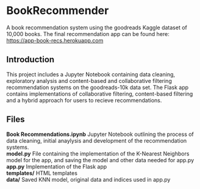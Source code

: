 # BookRecommender
A book recommendation system using the goodreads Kaggle dataset of 10,000 books. The final recommendation app can be found here: https://app-book-recs.herokuapp.com

## Introduction
This project includes a Jupyter Notebook containing data cleaning, exploratory analysis and content-based and collaborative filtering recommendation systems on the goodreads-10k data set. The Flask app contains implementations of collaborative filtering, content-based filtering and a hybrid approach for users to recieve recommendations.

## Files
**Book Recommendations.ipynb** Jupyter Notebook outlining the process of data cleaning, initial anaylysis and development of the recommendation systems.<br />
**model.py** File containing the implementation of the K-Nearest Neighbors model for the app, and saving the model and other data needed for app.py <br />
**app.py** Implementation of the Flask app <br />
**templates/** HTML templates <br />
**data/** Saved KNN model, original data and indices used in app.py <br />


